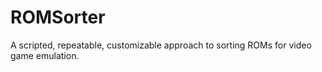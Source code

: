 # ROMSorter
A scripted, repeatable, customizable approach to sorting ROMs for video game emulation.
